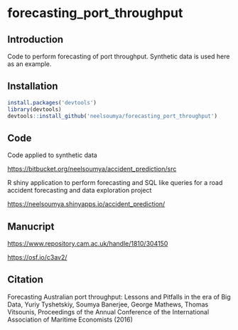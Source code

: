 # forecasting_port_throughput

## Introduction

Code to perform forecasting of port throughput. Synthetic data is used here as an example.

## Installation

```r
install.packages('devtools')
library(devtools)
devtools::install_github('neelsoumya/forecasting_port_throughput')
```

## Code

Code applied to synthetic data 

https://bitbucket.org/neelsoumya/accident_prediction/src

R shiny application to perform forecasting and SQL like queries for a road accident forecasting and data exploration project

https://neelsoumya.shinyapps.io/accident_prediction/


## Manucript

https://www.repository.cam.ac.uk/handle/1810/304150

https://osf.io/c3av2/


## Citation

Forecasting Australian port throughput: Lessons and Pitfalls in the era of Big Data, Yuriy Tyshetskiy, Soumya Banerjee, George Mathews, Thomas Vitsounis, Proceedings of the Annual Conference of the International Association of Maritime Economists (2016)

